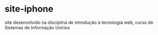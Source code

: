 # site-iphone
site desenvolvido na disciplina de introdução à tecnologia web, curso de Sistemas de Informação Unirios
